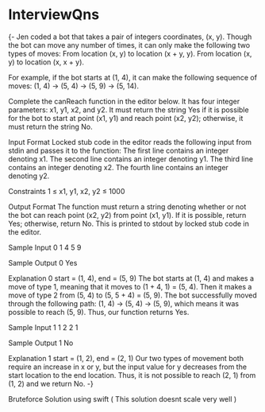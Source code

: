 # InterviewQns


{-
Jen coded a bot that takes a pair of integers coordinates, (x, y). Though the bot can move any number of times, it can only make the following two types of moves:
From location (x, y) to location (x + y, y).
From location (x, y) to location (x, x + y).
 
For example, if the bot starts at (1, 4), it can make the following sequence of moves: (1, 4) → (5, 4) → (5, 9) → (5, 14).
 
Complete the canReach function in the editor below. It has four integer parameters: x1, y1, x2, and y2. It must return the string Yes if it is possible for the bot to start at point (x1, y1) and reach point (x2, y2); otherwise, it must return the string No.
 
Input Format
Locked stub code in the editor reads the following input from stdin and passes it to the function:
The first line contains an integer denoting x1.
The second line contains an integer denoting y1.
The third line contains an integer denoting x2.
The fourth line contains an integer denoting y2.
 
Constraints
1 ≤ x1, y1, x2, y2 ≤ 1000
 
Output Format
The function must return a string denoting whether or not the bot can reach point (x2, y2) from point (x1, y1). If it is possible, return Yes; otherwise, return No. This is printed to stdout by locked stub code in the editor.
 
Sample Input 0
1
4
5
9
 
Sample Output 0
Yes
 
Explanation 0
start = (1, 4), end = (5, 9)
The bot starts at (1, 4) and makes a move of type 1, meaning that it moves to (1 + 4, 1) = (5, 4). Then it makes a move of type 2 from (5, 4) to (5, 5 + 4) = (5, 9).
The bot successfully moved through the following path: (1, 4) → (5, 4) → (5, 9), which means it was possible to reach (5, 9). Thus, our function returns Yes.
 
Sample Input 1
1
2
2
1
 
Sample Output 1
No
 
Explanation 1
start = (1, 2), end = (2, 1)
Our two types of movement both require an increase in x or y, but the input value for y decreases from the start location to the end location. Thus, it is not possible to reach (2, 1) from (1, 2) and we return No.
-}


Bruteforce Solution using swift ( This solution doesnt scale very well )
